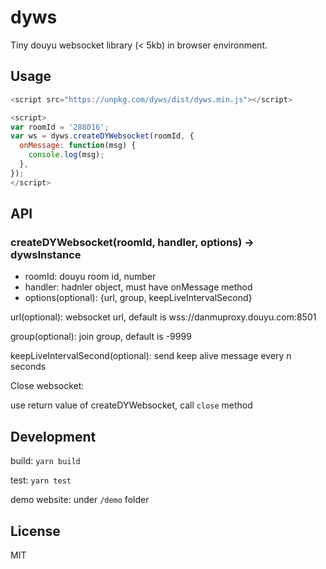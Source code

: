 # dyws

Tiny douyu websocket library (< 5kb) in browser environment.

## Usage

```javascript
<script src="https://unpkg.com/dyws/dist/dyws.min.js"></script>

<script>
var roomId = '288016';
var ws = dyws.createDYWebsocket(roomId, {
  onMessage: function(msg) {
    console.log(msg);
  },
});
</script>
```

## API

### createDYWebsocket(roomId, handler, options) -> dywsInstance

- roomId: douyu room id, number
- handler: hadnler object, must have onMessage method
- options(optional): {url, group, keepLiveIntervalSecond}

url(optional): websocket url, default is wss://danmuproxy.douyu.com:8501

group(optional): join group, default is -9999

keepLiveIntervalSecond(optional): send keep alive message every n seconds

Close websocket:

use return value of createDYWebsocket, call `close` method

## Development

build: `yarn build`

test: `yarn test`

demo website: under `/demo` folder

## License

MIT
